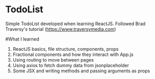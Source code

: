 # TodoList
Simple TodoList developed when learning ReactJS. Followed Brad Traversy's tutorial (https://www.traversymedia.com)

#What I learned
  1. ReactJS basics, file structure, components, props
  2. Fractional components and how they interact with App.js
  3. Using routing to move between pages
  4. Using axios to fetch dummy data from jsonplaceholder
  5. Some JSX and writing methods and passing arguments as props
